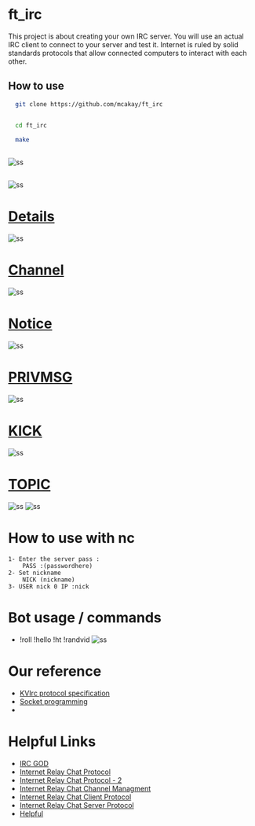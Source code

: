 

# ft_irc

This project is about creating your own IRC server.
You will use an actual IRC client to connect to your server and test it.
Internet is ruled by solid standards protocols that allow connected computers to interact
with each other. 




## How to use

```bash
  git clone https://github.com/mcakay/ft_irc


  cd ft_irc
```



```bash
  make
```

## 

![ss](https://i.hizliresim.com/t2n85wb.png)

##

![ss](https://i.hizliresim.com/dh79gty.png)

# [Details](https://github.com/mcakay/ft_irc/blob/main/src/Server.cpp)


![ss](https://i.hizliresim.com/4w6eb8t.png)

# [Channel](https://github.com/mcakay/ft_irc/blob/main/src/Channel.cpp)
  
![ss](https://i.hizliresim.com/gmha070.png)

# [Notice](https://github.com/mcakay/ft_irc/blob/main/src/commands/notice.cpp)


![ss](https://i.hizliresim.com/hh2sxpk.png)

# [PRIVMSG](https://github.com/mcakay/ft_irc/blob/main/src/commands/privmsg.cpp)


![ss](https://i.hizliresim.com/t3fu323.png)

# [KICK](https://github.com/mcakay/ft_irc/blob/main/src/commands/kick.cpp)


![ss](https://i.hizliresim.com/1s34d87.png)

# [TOPIC](https://github.com/mcakay/ft_irc/blob/main/src/commands/topic.cpp)

![ss](https://i.hizliresim.com/jaiikjc.png)
![ss](https://i.hizliresim.com/a20x544.png)

# How to use with nc
```
1- Enter the server pass :
    PASS :(passwordhere)
2- Set nickname
    NICK (nickname)
3- USER nick 0 IP :nick
```

# Bot usage / commands 
- !roll !hello !ht !randvid
![ss](https://i.hizliresim.com/l26srib.png)

# Our reference
- [KVIrc protocol specification](http://www.kvirc.net/doc/doc_rfc2812.html)
- [Socket programming](https://www.geeksforgeeks.org/socket-programming-cc/)
- 
# Helpful Links
- [IRC GOD](https://ircgod.com/docs/irc/to_know/)
- [Internet Relay Chat Protocol](https://datatracker.ietf.org/doc/html/rfc1459#section-)
- [Internet Relay Chat Protocol - 2](https://datatracker.ietf.org/doc/html/rfc2810)
- [Internet Relay Chat Channel Managment](https://datatracker.ietf.org/doc/html/rfc2811#)
- [Internet Relay Chat Client Protocol](https://datatracker.ietf.org/doc/html/rfc2812)
- [Internet Relay Chat Server Protocol](https://datatracker.ietf.org/doc/html/rfc2813)
- [Helpful](http://chi.cs.uchicago.edu/chirc/assignment3.html)

